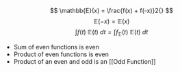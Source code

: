 $$
\mathbb{E}(x) = \frac{f(x) + f(-x)}2{}
$$
$$
\mathbb{E}(-x) = \mathbb{E}(x)
$$
$$
\int f(t)\ \mathbb{E}(t)\ dt = \int f_{\mathbb{E}}(t)\ \mathbb{E}(t)\ dt
$$
* Sum of even functions is even
* Product of even functions is even
* Product of an even and odd is an [[Odd Function]]
